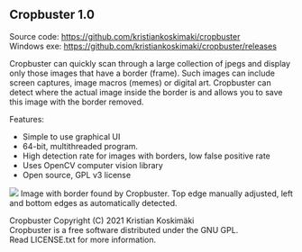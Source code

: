 Cropbuster 1.0
--------------

Source code: https://github.com/kristiankoskimaki/cropbuster  
Windows exe: https://github.com/kristiankoskimaki/cropbuster/releases


Cropbuster can quickly scan through a large collection of jpegs and display only those images that have a border (frame).
Such images can include screen captures, image macros (memes) or digital art. Cropbuster can detect where the actual image
inside the border is and allows you to save this image with the border removed.


Features:
 - Simple to use graphical UI
 - 64-bit, multithreaded program.
 - High detection rate for images with borders, low false positive rate
 - Uses OpenCV computer vision library
 - Open source, GPL v3 license


<!---
Usage:  
After starting Cropbuster you must enter the folders where to scan for images. Folders can be added by typing them in,
dragging and dropping a folder onto the window or using the folder browser button next to the input box.
All folders must be separated by a semicolon ( ; ).

Search is started by pressing the "Find images" button and all jpeg files in selected folders are scanned. Other formats, such as
PNG are not supported by default (see below) as they are usually not a digital photograph with a drawn border, which is what Cropbuster was made to find.
Filenames of found images appear in the list on the right side of the program. Select any one of them to display the image on the left side of the program.
There will be a clickable link in the lower right corner that opens the image in your file manager. Image resolution and selection box dimensions are displayed below.

The selection box
Cropbuster will try to detect where the border ends and the image begins and mark it with a green rectangle. If the detection is wrong, you can adjust it with the eight arrow buttons around the image. The zoom function can be useful here, as you will see the dividing line pixel perfect.

If you are satisified with the border detection and wish to save the image with the border removed, click on the Save as... button. The filename defaults to overwriting the image, but you can save the image with any name in any folder.


Settings:
Thread limiter      The spin box in the lower left corner sets the amount of CPU threads Cropbuster uses.
                    Values range from 1 to as many threads your CPU has. Lower the value if you do not want Cropbuster to use the CPU entirely.
JPG quality         This spin box sets the quality of saved jpeg images. Values range from 1 (very poor) to 100 (very large size). 80 is default.
Black border only   This setting switches between finding images with a black border or images with any color border.
                    Black border color is common and this setting finds almost any of them.
					Unticking this setting will search for images with any color (white, green...) border.
					This setting may result in finding more false positives, such as scanned images or very bright photos.
Zoom button			This button is located in the top left corner. Cropbuster will show the selected image either as a
                    scaled version that fits entirely in the window, or zoomed in to its actual size.

The file settings.ini contains additional settings that control the border detection. The default settings are quite good for finding most images,
so changing them is not necessary. You can make Cropbuster read other image formats, such as PNG, by modifying the IMAGE_FORMATS setting.
--->


![](https://user-images.githubusercontent.com/46446783/147775356-4c885af4-14d2-45bc-a19d-d5fc36ee6572.png)
Image with border found by Cropbuster. Top edge manually adjusted, left and bottom edges as automatically detected.


Cropbuster Copyright (C) 2021 Kristian Koskimäki  
Cropbuster is a free software distributed under the GNU GPL.  
Read LICENSE.txt for more information.
